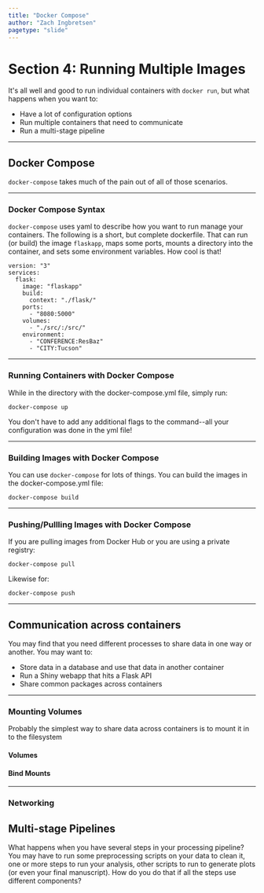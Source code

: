 ```yaml
---
title: "Docker Compose"
author: "Zach Ingbretsen"
pagetype: "slide"
---
```


# Section 4: Running Multiple Images
It's all well and good to run individual containers with `docker run`, but what happens when you want to:
- Have a lot of configuration options
- Run multiple containers that need to communicate
- Run a multi-stage pipeline

---

## Docker Compose
`docker-compose` takes much of the pain out of all of those scenarios.

---

### Docker Compose Syntax
  `docker-compose` uses yaml to describe how you want to run manage your containers. The following is a short, but complete dockerfile. That can run (or build) the image `flaskapp`, maps some ports, mounts a directory into the container, and sets some environment variables. How cool is that!

```
version: "3"
services:
  flask:
    image: "flaskapp"
    build:
      context: "./flask/"
    ports:
      - "8080:5000"
    volumes:
      - "./src/:/src/"
    environment:
      - "CONFERENCE:ResBaz"
      - "CITY:Tucson"
```

---

### Running Containers with Docker Compose
While in the directory with the docker-compose.yml file, simply run:

```
docker-compose up
```

You don't have to add any additional flags to the command--all your configuration was done in the yml file!

---

### Building Images with Docker Compose
You can use `docker-compose` for lots of things. You can build the images in the docker-compose.yml file:

```
docker-compose build
```

---

### Pushing/Pullling Images with Docker Compose
If you are pulling images from Docker Hub or you are using a private registry:

```
docker-compose pull
```

Likewise for:
```
docker-compose push
```

---

## Communication across containers
You may find that you need different processes to share data in one way or another. You may want to:
- Store data in a database and use that data in another container
- Run a Shiny webapp that hits a Flask API
- Share common packages across containers

---

### Mounting Volumes
Probably the simplest way to share data across containers is to mount it in to the filesystem

#### Volumes

#### Bind Mounts

---

### Networking

## Multi-stage Pipelines
What happens when you have several steps in your processing pipeline? You may have to run some preprocessing scripts on your data to clean it, one or more steps to run your analysis, other scripts to run to generate plots (or even your final manuscript). How do you do that if all the steps use different components?
